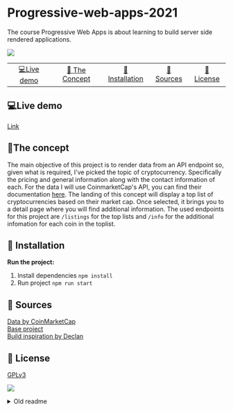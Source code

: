 # Progressive-web-apps-2021
The course Progressive Web Apps is about learning to build server side rendered applications.

![](https://s2.coinmarketcap.com/static/cloud/img/splash_600x315_1.png?_=5c08a0b)

<table style="margin-left: auto; margin-right: auto;">
    <tr>
        <td align="center"><a href="#live-demo">💻Live demo<a></td>
        <td align="center"><a href="#-the-Concept">📓 The Concept<a></td>
        <td align="center"><a href="#-installation">🤖 Installation<a></td>
        <td align="center"><a href="#-sources">🤝 Sources<a></td>
        <td align="center"><a href="#-license">📝 License<a></td>
    </tr>
</table>

## 💻Live demo
[Link](#)

## 📝The concept
The main objective of this project is to render data from an API endpoint so, given what is required, I've picked the topic of cryptocurrency. Specifically the pricing and general information along with the contact information of each. For the data I will use CoinmarketCap's API, you can find their documentation [here](https://coinmarketcap.com/api/documentation/v1/). The landing of this concept will display a top list of cryptocurrencies based on their market cap. Once selected, it brings you to a detail page where you will find additional information. The used endpoints for this project are `/listings` for the top lists and `/info` for the additional infomation for each coin in the toplist. 


## 🤖 Installation
**Run the project:**
1. Install dependencies
`npm install`
2. Run project
`npm run start`

## 🤝 Sources
[Data by CoinMarketCap](https://coinmarketcap.com/api/documentation/v1/)  
[Base project](https://github.com/sjagoori/progressive-web-apps-2021)    
[Build inspiration by Declan](https://github.com/decrek)



## 📝 License
[GPLv3](https://choosealicense.com/licenses/mit/)


![](https://visitor-badge.laobi.icu/badge?page_id=sjagoori.progressive-web-apps-2021)

<details>
<summary>Old readme</summary>

# Progressive Web Apps @cmda-minor-web · 20-21

In this course we will convert the client side web application previously made Web App From Scratch into a server side rendered application. We also add functionalities based on the Service Worker and turn the application into a Progressive Web App. Ultimately we are going to implement a series of optimisations to improve the performance of the application.  

## Learning goals
- _You understand the difference between client side and server side rendering and you can apply server side rendering
in your application_
- _You understand how a Service Worker works and you can implement it in your application._
- _You understand how the critical render path works and how you can optimize it for a better runtime and / or perceived performance._

[Rubric with learning goals](https://icthva.sharepoint.com/:x:/r/sites/FDMCI_EDU__CMD20_21_Minor_Web_5i7j73jt/_layouts/15/Doc.aspx?sourcedoc=%7B276F53A7-2531-4006-8AD2-08C9A82D3A11%7D&file=PWA%202021%20Rubric.xlsx&action=edit&mobileredirect=true&wdPreviousSession=92686bea-446f-40e3-9303-33fa3f832b82&wdOrigin=TEAMS-ELECTRON.teams.undefined)

## Program

### Week 1 - Server Side Rendering 📡

Goal: Render web pages server side

[Exercises](https://github.com/cmda-minor-web/progressive-web-apps-2021/blob/master/course/week-1.md)    
[Server Side Rendering - slides Declan Rek](https://github.com/cmda-minor-web/progressive-web-apps-1920/blob/master/course/cmd-2021-server-side-rendering.pdf)  


### Week 2 - Progressive Web App 🚀

Goals: Convert application to a Progressive Web App

[Exercises](https://github.com/cmda-minor-web/progressive-web-apps-2021/blob/master/course/week-2.md)  
[Progressive Web Apps - slides Declan Rek](https://github.com/cmda-minor-web/progressive-web-apps-1920/blob/master/course/cmd-2020-progressive-web-apps.pdf)


### Week 3 - Critical Rendering Path 📉 

Doel: Optimize the Critical Rendering Path   
[Exercises](https://github.com/cmda-minor-web/progressive-web-apps-2021/blob/master/course/week-3.md)  
[Critical Rendering Path - slides Declan Rek](https://github.com/cmda-minor-web/progressive-web-apps-1920/blob/master/course/cmd-2020-critical-rendering-path.pdf)


<!-- Add a link to your live demo in Github Pages 🌐-->

<!-- ☝️ replace this description with a description of your own work -->

<!-- Add a nice image here at the end of the week, showing off your shiny frontend 📸 -->

<!-- Maybe a table of contents here? 📚 -->

<!-- How about a section that describes how to install this project? 🤓 -->

<!-- ...but how does one use this project? What are its features 🤔 -->

<!-- What external data source is featured in your project and what are its properties 🌠 -->

<!-- Maybe a checklist of done stuff and stuff still on your wishlist? ✅ -->

<!-- How about a license here? 📜 (or is it a licence?) 🤷 -->
</details>
